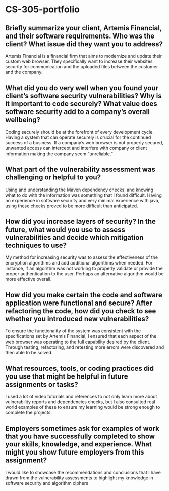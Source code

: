 # CS-305-portfolio
## Briefly summarize your client, Artemis Financial, and their software requirements. Who was the client? What issue did they want you to address?
 Artemis Financial is a financial firm that aims to modernize and update their custom web browser. They specifically want to increase their websites security for communication and the uploaded files between the customer and the company. 
## What did you do very well when you found your client’s software security vulnerabilities? Why is it important to code securely? What value does software security add to a company’s overall wellbeing?
 Coding securely should be at the forefront of every development cycle. Having a system that can operate securely is crucial for the continued success of a business. If a company’s web browser is not properly secured, unwanted access can intercept and interfere with company or client information making the company seem “unreliable.” 
## What part of the vulnerability assessment was challenging or helpful to you?
 Using and understanding the Maven dependency checks, and knowing what to do with the information was something that I found difficult. Having no experience in software security and very minimal experience with java, using these checks proved to be more difficult than anticipated.
## How did you increase layers of security? In the future, what would you use to assess vulnerabilities and decide which mitigation techniques to use?
 My method for increasing security was to assess the effectiveness of the encryption algorithms and add additional algorithms when needed. For instance, if an algorithm was not working to properly validate or provide the proper authentication to the user. Perhaps an alternative algorithm would be more effective overall. 
## How did you make certain the code and software application were functional and secure? After refactoring the code, how did you check to see whether you introduced new vulnerabilities? 
 To ensure the functionality of the system was consistent with the specifications set by Artemis Financial, I ensured that each aspect of the web browser was operating to the full capability desired by the client. Through testing, refactoring, and retesting more errors were discovered and then able to be solved. 
## What resources, tools, or coding practices did you use that might be helpful in future assignments or tasks?
 I used a lot of video tutorials and references to not only learn more about vulnerability reports and dependencies checks, but I also consulted real world examples of these to ensure my learning would be strong enough to complete the projects. 
## Employers sometimes ask for examples of work that you have successfully completed to show your skills, knowledge, and experience. What might you show future employers from this assignment?
 I would like to showcase the recommendations and conclusions that I have drawn from the vulnerability assessments to highlight my knowledge in software security and algorithm ciphers

